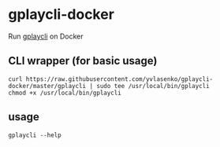 # gplaycli-docker
Run [gplaycli](https://github.com/matlink/gplaycli) on Docker

## CLI wrapper (for basic usage)
```
curl https://raw.githubusercontent.com/yvlasenko/gplaycli-docker/master/gplaycli | sudo tee /usr/local/bin/gplaycli
chmod +x /usr/local/bin/gplaycli
```

## usage
```
gplaycli --help
```
